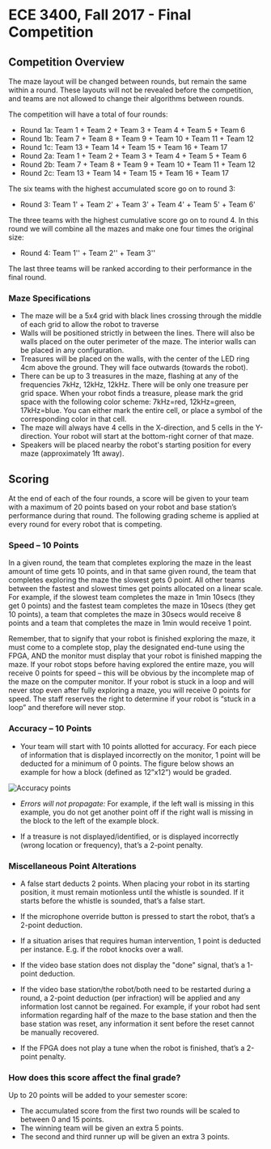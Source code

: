 # ECE 3400, Fall 2017 - Final Competition

## Competition Overview

The maze layout will be changed between rounds, but remain the same within a round. These layouts will not be revealed before the competition, and teams are not allowed to change their algorithms between rounds. 

The competition will have a total of four rounds: 

* Round 1a: Team 1 + Team 2 + Team 3 + Team 4 + Team 5 + Team 6
* Round 1b: Team 7 + Team 8 + Team 9 + Team 10 + Team 11 + Team 12
* Round 1c: Team 13 + Team 14 + Team 15 + Team 16 + Team 17
* Round 2a: Team 1 + Team 2 + Team 3 + Team 4 + Team 5 + Team 6
* Round 2b: Team 7 + Team 8 + Team 9 + Team 10 + Team 11 + Team 12
* Round 2c: Team 13 + Team 14 + Team 15 + Team 16 + Team 17

The six teams with the highest accumulated score go on to round 3:

* Round 3: Team 1' + Team 2' + Team 3' + Team 4' + Team 5' + Team 6'

The three teams with the highest cumulative score go on to round 4. In this round we will combine all the mazes and make one four times the original size:

* Round 4: Team 1'' + Team 2'' + Team 3''

The last three teams will be ranked according to their performance in the final round.

### Maze Specifications

* The maze will be a 5x4 grid with black lines crossing through the middle of each grid to allow the robot to traverse
* Walls will be positioned strictly in between the lines. There will also be walls placed on the outer perimeter of the maze. The interior walls can be placed in any configuration.
* Treasures will be placed on the walls, with the center of the LED ring 4cm above the ground. They will face outwards (towards the robot). 
* There can be up to 3 treasures in the maze, flashing at any of the frequencies 7kHz, 12kHz, 12kHz. There will be only one treasure per grid space. When your robot finds a treasure, please mark the grid space with the following color scheme: 7kHz=red, 12kHz=green, 17kHz=blue. You can either mark the entire cell, or place a symbol of the corresponding color in that cell.
* The maze will always have 4 cells in the X-direction, and 5 cells in the Y-direction. Your robot will start at the bottom-right corner of that maze.
* Speakers will be placed nearby the robot's starting position for every maze (approximately 1ft away).

## Scoring

At the end of each of the four rounds, a score will be given to your team with a maximum of 20 points based on your robot and base station’s performance during that round. The following grading scheme is applied at every round for every robot that is competing.

### Speed – 10 Points

In a given round, the team that completes exploring the maze in the least amount of time gets 10 points, and in that same given round, the team that completes exploring the maze the slowest gets 0 point. All other teams between the fastest and slowest times get points allocated on a linear scale. For example, if the slowest team completes the maze in 1min 10secs (they get 0 points) and the fastest team completes the maze in 10secs (they get 10 points), a team that completes the maze in 30secs would receive 8 points and a team that completes the maze in 1min would receive 1 point.

Remember, that to signify that your robot is finished exploring the maze, it must come to a complete stop, play the designated end-tune using the FPGA, AND the monitor must display that your robot is finished mapping the maze. If your robot stops before having explored the entire maze, you will receive 0 points for speed – this will be obvious by the incomplete map of the maze on the computer monitor. If your robot is stuck in a loop and will never stop even after fully exploring a maze, you will receive 0 points for speed. The staff reserves the right to determine if your robot is “stuck in a loop” and therefore will never stop.

### Accuracy – 10 Points

* Your team will start with 10 points allotted for accuracy. For each piece of information that is displayed incorrectly on the monitor, 1 point will be deducted for a minimum of 0 points. The figure below shows an example for how a block (defined as 12”x12”) would be graded.

![Accuracy points](../images/Wall_accuracy.jpg)

* _Errors will not propagate:_ For example, if the left wall is missing in this example, you do not get another point off if the right wall is missing in the block to the left of the example block.

* If a treasure is not displayed/identified, or is displayed incorrectly (wrong location or frequency), that’s a 2-point penalty.

### Miscellaneous Point Alterations

* A false start deducts 2 points. When placing your robot in its starting position, it must remain motionless until the whistle is sounded. If it starts before the whistle is sounded, that’s a false start.

* If the microphone override button is pressed to start the robot, that’s a 2-point deduction. 

* If a situation arises that requires human intervention, 1 point is deducted per instance. E.g. if the robot knocks over a wall.

* If the video base station does not display the "done" signal, that’s a 1-point deduction.

* If the video base station/the robot/both need to be restarted during a round, a 2-point deduction (per infraction) will be applied and any information lost cannot be regained. For example, if your robot had sent information regarding half of the maze to the base station and then the base station was reset, any information it sent before the reset cannot be manually recovered.

* If the FPGA does not play a tune when the robot is finished, that’s a 2-point penalty.

### How does this score affect the final grade?

Up to 20 points will be added to your semester score: 
* The accumulated score from the first two rounds will be scaled to between 0 and 15 points. 
* The winning team will be given an extra 5 points. 
* The second and third runner up will be given an extra 3 points. 
